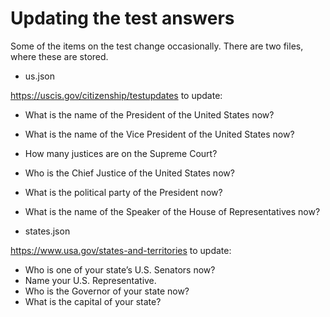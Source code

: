 # Updating the test answers

Some of the items on the test change occasionally.  There are two files, where these are stored.

* us.json

<https://uscis.gov/citizenship/testupdates> to update:

* What is the name of the President of the United States now?
* What is the name of the Vice President of the United States now?
* How many justices are on the Supreme Court?
* Who is the Chief Justice of the United States now?
* What is the political party of the President now?
* What is the name of the Speaker of the House of Representatives now?

* states.json

<https://www.usa.gov/states-and-territories> to update:

* Who is one of your state’s U.S. Senators now?
* Name your U.S. Representative.
* Who is the Governor of your state now?
* What is the capital of your state?
